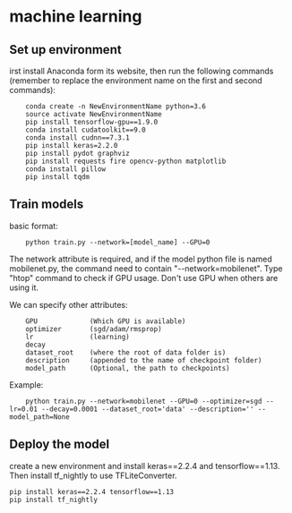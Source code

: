 # machine learning

## Set up environment
irst install Anaconda form its website, then run the following commands (remember to replace the environment name on the first and second commands):
```
	conda create -n NewEnvironmentName python=3.6
	source activate NewEnvironmentName
	pip install tensorflow-gpu==1.9.0
	conda install cudatoolkit==9.0
	conda install cudnn==7.3.1
	pip install keras=2.2.0
	pip install pydot graphviz
	pip install requests fire opencv-python matplotlib
	conda install pillow
	pip install tqdm
```

## Train models
basic format:
```
	python train.py --network=[model_name] --GPU=0
```
The network attribute is required, and if the model python file is named mobilenet.py, the command need to contain "--network=mobilenet". Type "htop" command to check if GPU usage. Don't use GPU when others are using it. 

We can specify other attributes:
```
	GPU				(Which GPU is available)
	optimizer  		(sgd/adam/rmsprop)
	lr 				(learning)
	decay
	dataset_root  	(where the root of data folder is)
	description  	(appended to the name of checkpoint folder)
    model_path      (Optional, the path to checkpoints)
```
Example:
```
	python train.py --network=mobilenet --GPU=0 --optimizer=sgd --lr=0.01 --decay=0.0001 --dataset_root='data' --description='' --model_path=None
```

## Deploy the model
create a new environment and install keras==2.2.4 and tensorflow==1.13. Then install tf_nightly to use TFLiteConverter.
```
pip install keras==2.2.4 tensorflow==1.13
pip install tf_nightly
```